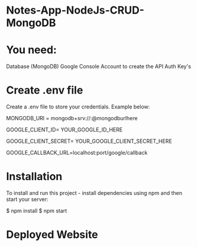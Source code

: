 # Notes-App-NodeJs-CRUD-MongoDB

# You need:
Database (MongoDB)
Google Console Account to create the API Auth Key's

# Create .env file
Create a .env file to store your credentials. Example below:

MONGODB_URI = mongodb+srv://<username>:<password>@mongodburlhere
  
GOOGLE_CLIENT_ID= YOUR_GOOGLE_ID_HERE
  
GOOGLE_CLIENT_SECRET= YOUR_GOOGLE_CLIENT_SECRET_HERE
  
GOOGLE_CALLBACK_URL=localhost:port/google/callback

# Installation
To install and run this project - install dependencies using npm and then start your server:

$ npm install
$ npm start

# Deployed Website
